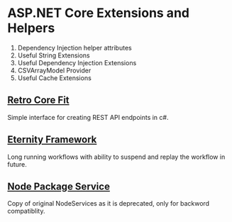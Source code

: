 # ASP.NET Core Extensions and Helpers

1. Dependency Injection helper attributes
2. Useful String Extensions
3. Useful Dependency Injection Extensions
4. CSVArrayModel Provider
5. Useful Cache Extensions

## [Retro Core Fit](./RetroFit/README.md)
Simple interface for creating REST API endpoints in c#.

## [Eternity Framework](./Eternity/README.md)
Long running workflows with ability to suspend and replay the workflow in future.

## [Node Package Service](./NodePackageService/README.md)
Copy of original NodeServices as it is deprecated, only for backword compatiblity.
